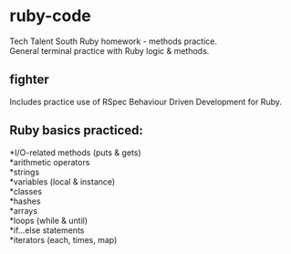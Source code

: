 # ruby-code
Tech Talent South Ruby homework - methods practice. <br>
General terminal practice with Ruby logic & methods.

## fighter
Includes practice use of RSpec Behaviour Driven Development for Ruby.

## Ruby basics practiced:
*I/O-related methods (puts & gets)<br>
*arithmetic operators<br>
*strings <br>
*variables (local & instance)<br>
*classes <br>
*hashes <br>
*arrays <br>
*loops (while & until) <br>
*if...else statements <br>
*iterators (each, times, map) <br>
